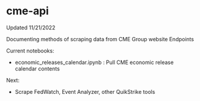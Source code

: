 # cme-api
Updated 11/21/2022

Documenting methods of scraping data from CME Group website Endpoints

Current notebooks:
- economic_releases_calendar.ipynb : Pull CME economic release calendar contents 

Next:
- Scrape FedWatch, Event Analyzer, other QuikStrike tools 
